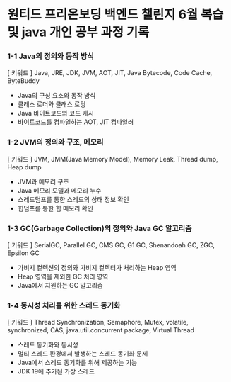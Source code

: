 # 원티드 프리온보딩 백엔드 챌린지 6월 복습 및 java 개인 공부 과정 기록

### 1-1 Java의 정의와 동작 방식
[ 키워드 ] Java, JRE, JDK, JVM, AOT, JIT, Java Bytecode, Code Cache, ByteBuddy
* Java의 구성 요소와 동작 방식
* 클래스 로더와 클래스 로딩
* Java 바이트코드와 코드 캐시
* 바이트코드를 컴파일하는 AOT, JIT 컴파일러

### 1-2 JVM의 정의와 구조, 메모리
[ 키워드 ] JVM, JMM(Java Memory Model), Memory Leak, Thread dump, Heap dump
* JVM과 메모리 구조
* Java 메모리 모델과 메모리 누수
* 스레드덤프를 통한 스레드의 상태 정보 확인
* 힙덤프를 통한 힙 메모리 확인

### 1-3 GC(Garbage Collection)의 정의와 Java GC 알고리즘
[ 키워드 ] SerialGC, Parallel GC, CMS GC, G1 GC, Shenandoah GC, ZGC, Epsilon GC
* 가비지 컬렉션의 정의와 가비지 컬렉터가 처리하는 Heap 영역
* Heap 영역을 제외한 GC 처리 영역
* Java에서 지원하는 GC 알고리즘

### 1-4 동시성 처리를 위한 스레드 동기화
[ 키워드 ] Thread Synchronization, Semaphore, Mutex, volatile, synchronized, CAS, java.util.concurrent package, Virtual Thread
* 스레드 동기화와 동시성
* 멀티 스레드 환경에서 발생하는 스레드 동기화 문제
* Java에서 스레드 동기화를 위해 제공하는 기능
* JDK 19에 추가된 가상 스레드
